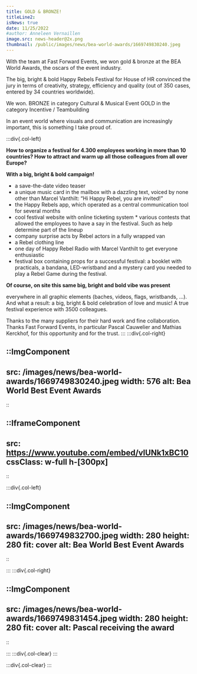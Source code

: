 ```yaml
---
title: GOLD & BRONZE!
titleLine2: 
isNews: true
date: 11/25/2022
#author: Anneleen Vernaillen
image.src: news-header@2x.png
thumbnail: /public/images/news/bea-world-awards/1669749830240.jpeg
---
```

With the team at Fast Forward Events, we won gold & bronze at the BEA World Awards, the oscars of the event industry. 

The big, bright & bold Happy Rebels Festival for House of HR convinced the jury in terms of creativity, strategy, efficiency and quality (out of 350 cases, entered by 34 countries worldwide). 

We won. 
BRONZE in category Cultural & Musical Event 
GOLD in the category Incentive / Teambuilding 

In an event world where visuals and communication are increasingly important, this is something I take proud of.

<!--more-->

:::div{.col-left}

**How to organize a festival for 4.300 employees working in more than 10 countries? How to attract and warm up all those colleagues from all over Europe?**

**With a big, bright & bold campaign!**

* a save-the-date video teaser 
* a unique music card in the mailbox with a dazzling text, voiced by none other than Marcel Vanthilt: “Hi Happy Rebel, you are invited!” 
* the Happy Rebels app, which operated as a central communication tool for several months 
* cool festival website with online ticketing system * various contests that allowed the employees to have a say in the festival. Such as help determine part of the lineup 
* company surprise acts by Rebel actors in a fully wrapped van 
* a Rebel clothing line 
* one day of Happy Rebel Radio with Marcel Vanthilt to get everyone enthusiastic 
* festival box containing props for a successful festival: a booklet with practicals, a bandana, LED-wristband and a mystery card you needed to play a Rebel Game during the festival. 

**Of course, on site this same big, bright and bold vibe was present**

everywhere in all graphic elements (baches, videos, flags, wristbands, …). And what a result: a big, bright & bold celebration of love and music! A true festival experience with 3500 colleagues. 

Thanks to the many suppliers for their hard work and fine collaboration. 
Thanks Fast Forward Events, in particular Pascal Cauwelier and Mathias Kerckhof, for this opportunity and for the trust. 
:::
:::div{.col-right}

::ImgComponent
---
src: /images/news/bea-world-awards/1669749830240.jpeg
width: 576
alt: Bea World Best Event Awards
---
::

::IframeComponent
---
src: https://www.youtube.com/embed/vlUNk1xBC10
cssClass: w-full h-[300px]
---
::

:::div{.col-left}

::ImgComponent
---
src: /images/news/bea-world-awards/1669749832700.jpeg
width: 280
height: 280
fit: cover
alt: Bea World Best Event Awards
---
::

:::
:::div{.col-right}

::ImgComponent
---
src: /images/news/bea-world-awards/1669749831454.jpeg
width: 280
height: 280
fit: cover
alt: Pascal receiving the award
---
::

:::
:::div{.col-clear}
:::

:::div{.col-clear}
:::



